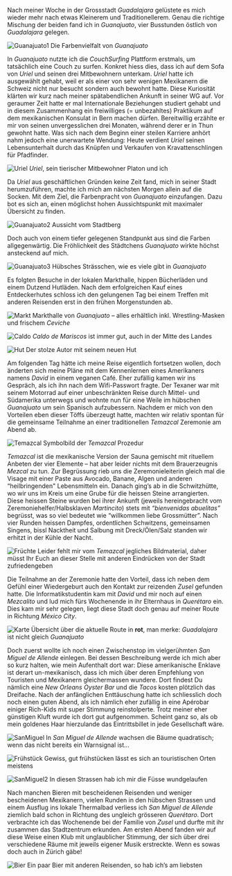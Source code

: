 Nach meiner Woche in der Grossstadt _Guadalajara_ gelüstete es mich wieder mehr nach etwas Kleinerem und Traditionellerem. Genau die richtige Mischung der beiden fand ich in _Guanajuato_, vier Busstunden östlich von _Guadalajara_ gelegen.

![Guanajuato1](/imgs/w12/w_12_1.jpg)
Die Farbenvielfalt von _Guanajuato_

In _Guanajuato_ nutzte ich die _CouchSurfing_ Plattform erstmals, um tatsächlich eine Couch zu surfen. Konkret hiess dies, dass ich auf dem Sofa von _Uriel_ und seinen drei Mitbewohnern unterkam. _Uriel_ hatte ich ausgewählt gehabt, weil er als einer von sehr wenigen Mexikanern die Schweiz nicht nur besucht sondern auch bewohnt hatte. Diese Kuriosität klärten wir kurz nach meiner spätabendlichen Ankunft in seiner WG auf. Vor geraumer Zeit hatte er mal Internationale Beziehungen studiert gehabt und in diesem Zusammenhang ein freiwilliges (= unbezahltes) Praktikum auf dem mexikanischen Konsulat in Bern machen dürfen. Bereitwillig erzählte er mir von seinen unvergesslichen drei Monaten, während derer er in Thun gewohnt hatte. Was sich nach dem Beginn einer steilen Karriere anhört nahm jedoch eine unerwartete Wendung: Heute verdient _Uriel_ seinen Lebensunterhalt durch das Knüpfen und Verkaufen von Kravattenschlingen für Pfadfinder.

![Uriel](/imgs/w12/w_12_2.jpg)
_Uriel_, sein tierischer Mitbewohner Platon und ich

Da _Uriel_ aus geschäftlichen Gründen keine Zeit fand, mich in seiner Stadt herumzuführen, machte ich mich am nächsten Morgen allein auf die Socken. Mit dem Ziel, die Farbenpracht von _Guanajuato_ einzufangen. Dazu bot es sich an, einen möglichst hohen Aussichtspunkt mit maximaler Übersicht zu finden. 

![Guanajuato2](/imgs/w12/w_12_3.jpg)
Aussicht vom Stadtberg

Doch auch von einem tiefer gelegenen Standpunkt aus sind die Farben allgegenwärtig. Die Fröhlichkeit des Städtchens _Guanajuato_ wirkte höchst ansteckend auf mich.

![Guanajuato3](/imgs/w12/w_12_4.jpg)
Hübsches Strässchen, wie es viele gibt in _Guanajuato_

Es folgten Besuche in der lokalen Markthalle, hippen Bücherläden und einem Dutzend Hutläden. Nach dem erfolgreichen Kauf eines Entdeckerhutes schloss ich den gelungenen Tag bei einem Treffen mit anderen Reisenden erst in den frühen Morgenstunden ab.

![Markt](/imgs/w12/w_12_5.jpg)
Markthalle von _Guanajuato_ – alles erhältlich inkl. Wrestling-Masken und frischem _Ceviche_

![Caldo](/imgs/w12/w_12_6.jpg)
_Caldo de Mariscos_ ist immer gut, auch in der Mitte des Landes

![Hut](/imgs/w12/w_12_7.jpg)
Der stolze Autor mit seinem neuen Hut

Am folgenden Tag hätte ich meine Reise eigentlich fortsetzen wollen, doch änderten sich meine Pläne mit dem Kennenlernen eines Amerikaners namens _David_ in einem veganen Café. Eher zufällig kamen wir ins Gespräch, als ich ihn nach dem Wifi-Passwort fragte. Der Texaner war mit seinem Motorrad auf einer unbeschränkten Reise durch Mittel- und Südamerika unterwegs und wohnte nun für eine Weile im hübschen _Guanajuato_ um sein Spanisch aufzubessern. Nachdem er mich von den Vorteilen eben dieser Töffs überzeugt hatte, machten wir relativ spontan für die gemeinsame Teilnahme an einer traditionellen _Temazcal_ Zeremonie am Abend ab.

![Temazcal](/imgs/w12/w_12_8.png)
Symbolbild der _Temazcal_ Prozedur 

_Temazcal_ ist die mexikanische Version der Sauna gemischt mit rituellem Anbeten der vier Elemente – hat aber leider nichts mit dem Brauerzeugnis _Mezcal_ zu tun. Zur Begrüssung rieb uns die Zeremonieleiterin gleich mal die Visage mit einer Paste aus Avocado, Banane, Algen und anderen “heilbringenden" Lebensmitteln ein. Danach ging’s ab in die Schwitzhütte, wo wir uns im Kreis um eine Grube für die heissen Steine arrangierten. Diese heissen Steine wurden bei ihrer Ankunft (jeweils hereingebracht vom Zeremoniehelfer/Halbsklaven _Martincito_) stets mit _“bienvenidas abuelitas”_ begrüsst, was so viel bedeutet wie “willkommen liebe Grossmütter”. Nach vier Runden heissen Dampfes, ordentlichen Schwitzens, gemeinsamen Singens, bissl Nacktheit und Salbung mit Dreck/Ölen/Salz standen wir erhitzt in der Kühle der Nacht.

![Früchte](/imgs/w12/w_12_9.jpg)
Leider fehlt mir vom _Temazcal_ jegliches Bildmaterial, daher müsst Ihr Euch an dieser Stelle mit anderen Eindrücken von der Stadt zufriedengeben

Die Teilnahme an der Zeremonie hatte den Vorteil, dass ich neben dem Gefühl einer Wiedergeburt auch den Kontakt zur reizenden _Zusel_ gefunden hatte. Die Informatikstudentin kam mit _David_ und mir noch auf einen _Mezcalito_ und lud mich fürs Wochenende in ihr Elternhaus in _Querétaro_ ein. Dies kam mir sehr gelegen, liegt diese Stadt doch genau auf meiner Route in Richtung _México City_. 

![Karte](/imgs/w12/w_12_10.png)
Übersicht über die aktuelle Route in <b>rot</b>, man merke: _Guadalajara_ ist nicht gleich _Guanajuato_

Doch zuerst wollte ich noch einen Zwischenstop im vielgerühmten _San Miguel de Allende_ einlegen. Bei dessen Beschreibung werde ich mich aber so kurz halten, wie mein Aufenthalt dort war: Diese amerikanische Enklave ist derart un-mexikanisch, dass ich mich über deren Empfehlung von Touristen und Mexikanern gleichermassen wundere. Dort findest Du nämlich eine _New Orleans Oyster Bar_ und die _Tacos_ kosten plötzlich das Dreifache. Nach der anfänglichen Enttäuschung hatte ich schliesslich doch noch einen guten Abend, als ich nämlich eher zufällig in eine Apérobar einiger Rich-Kids mit super Stimmung reinstolperte. Trotz meiner eher günstigen Kluft wurde ich dort gut aufgenommen. Scheint ganz so, als ob mein goldenes Haar hierzulande das Eintrittsbillet in jede Gesellschaft wäre.

![SanMiguel](/imgs/w12/w_12_11.jpg)
In _San Miguel de Allende_ wachsen die Bäume quadratisch; wenn das nicht bereits ein Warnsignal ist...

![Frühstück](/imgs/w12/w_12_12.jpg)
Gewiss, gut frühstücken lässt es sich an touristischen Orten meistens

![SanMiguel2](/imgs/w12/w_12_13.jpg)
In diesen Strassen hab ich mir die Füsse wundgelaufen

Nach manchen Bieren mit bescheidenen Reisenden und weniger bescheidenen Mexikanern, vielen Runden in den hübschen Strassen und einem Ausflug ins lokale Thermalbad verliess ich _San Miguel de Allende_ ziemlich bald schon in Richtung des ungleich grösseren _Querétaro_. Dort verbrachte ich das Wochenende bei der Familie von _Zusel_ und durfte mit ihr zusammen das Stadtzentrum erkunden. Am ersten Abend fanden wir auf diese Weise einen Klub mit unglaublicher Stimmung, der sich über drei verschiedene Räume mit jeweils eigener Musik erstreckte. Wenn es sowas doch auch in Zürich gäbe!

![Bier](/imgs/w12/w_12_14.jpg)
Ein paar Bier mit anderen Reisenden, so hab ich’s am liebsten